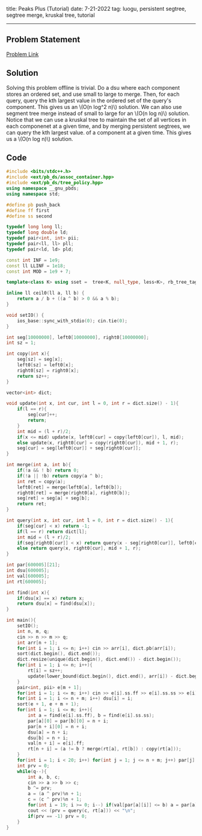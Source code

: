 title: Peaks Plus (Tutorial)
date: 7-21-2022
tag: luogu, persistent segtree, segtree merge, kruskal tree, tutorial

---

## Problem Statement

[Problem Link](https://www.luogu.com.cn/problem/P7834)

## Solution

Solving this problem offline is trivial. Do a dsu where each component stores an ordered set, and use small to large to merge. Then, for each query, query the kth largest value in the ordered set of the query's component. This gives us an \\(O(n log^2 n)\\) solution. We can also use segment tree merge instead of small to large for an \\(O(n log n)\\) solution. Notice that we can use a kruskal tree to maintain the set of all vertices in each componenet at a given time, and by merging persistent segtrees, we can query the kth largest value. of a component at a given time. This gives us a \\(O(n log n)\\) solution.

## Code

```c++
#include <bits/stdc++.h>
#include <ext/pb_ds/assoc_container.hpp>
#include <ext/pb_ds/tree_policy.hpp>
using namespace __gnu_pbds;
using namespace std;

#define pb push_back
#define ff first
#define ss second

typedef long long ll;
typedef long double ld;
typedef pair<int, int> pii;
typedef pair<ll, ll> pll;
typedef pair<ld, ld> pld;

const int INF = 1e9;
const ll LLINF = 1e18;
const int MOD = 1e9 + 7;

template<class K> using sset =  tree<K, null_type, less<K>, rb_tree_tag, tree_order_statistics_node_update>;

inline ll ceil0(ll a, ll b) {
    return a / b + ((a ^ b) > 0 && a % b);
}

void setIO() {
    ios_base::sync_with_stdio(0); cin.tie(0);
}

int seg[10000000], left0[10000000], right0[10000000];
int sz = 1;

int copy(int x){
    seg[sz] = seg[x];
    left0[sz] = left0[x];
    right0[sz] = right0[x];
    return sz++;
}

vector<int> dict;

void update(int x, int cur, int l = 0, int r = dict.size() - 1){
    if(l == r){
        seg[cur]++;
        return;
    }
    int mid = (l + r)/2;
    if(x <= mid) update(x, left0[cur] = copy(left0[cur]), l, mid);
    else update(x, right0[cur] = copy(right0[cur]), mid + 1, r);
    seg[cur] = seg[left0[cur]] + seg[right0[cur]];
}

int merge(int a, int b){
    if(!a && ! b) return 0;
    if(!a || !b) return copy(a ^ b);
    int ret = copy(a);
    left0[ret] = merge(left0[a], left0[b]);
    right0[ret] = merge(right0[a], right0[b]);
    seg[ret] = seg[a] + seg[b];
    return ret;
}

int query(int x, int cur, int l = 0, int r = dict.size() - 1){
    if(seg[cur] < x) return -1;
    if(l == r) return dict[l];
    int mid = (l + r)/2;
    if(seg[right0[cur]] < x) return query(x - seg[right0[cur]], left0[cur], l, mid);
    else return query(x, right0[cur], mid + 1, r);
}

int par[600005][21];
int dsu[600005];
int val[600005];
int rt[600005];

int find(int x){
    if(dsu[x] == x) return x;
    return dsu[x] = find(dsu[x]);
}

int main(){
    setIO();
    int n, m, q;
    cin >> n >> m >> q;
    int arr[n + 1];
    for(int i = 1; i <= n; i++) cin >> arr[i], dict.pb(arr[i]);
    sort(dict.begin(), dict.end());
    dict.resize(unique(dict.begin(), dict.end()) - dict.begin());
    for(int i = 1; i <= n; i++){
        rt[i] = sz++;
        update(lower_bound(dict.begin(), dict.end(), arr[i]) - dict.begin(), rt[i]);
    }
    pair<int, pii> e[m + 1];
    for(int i = 1; i <= m; i++) cin >> e[i].ss.ff >> e[i].ss.ss >> e[i].ff;
    for(int i = 1; i <= n + m; i++) dsu[i] = i;
    sort(e + 1, e + m + 1);
    for(int i = 1; i <= m; i++){
        int a = find(e[i].ss.ff), b = find(e[i].ss.ss);
        par[a][0] = par[b][0] = n + i;
        par[n + i][0] = n + i;
        dsu[a] = n + i;
        dsu[b] = n + i;
        val[n + i] = e[i].ff;
        rt[n + i] = (a != b ? merge(rt[a], rt[b]) : copy(rt[a]));
    }
    for(int i = 1; i < 20; i++) for(int j = 1; j <= n + m; j++) par[j][i] = par[par[j][i - 1]][i - 1];
    int prv = 0;
    while(q--){
        int a, b, c;
        cin >> a >> b >> c;
        b ^= prv;
        a = (a ^ prv)%n + 1;
        c = (c ^ prv)%n + 1;
        for(int i = 19; i >= 0; i--) if(val[par[a][i]] <= b) a = par[a][i];
        cout << (prv = query(c, rt[a])) << "\n";
        if(prv == -1) prv = 0;
    }
}
```